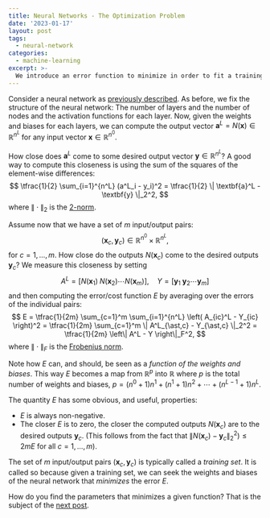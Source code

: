 ```yaml
---
title: Neural Networks - The Optimization Problem
date: '2023-01-17'
layout: post
tags:
  - neural-network
categories:
  - machine-learning
excerpt: >-
  We introduce an error function to minimize in order to fit a training set as best as possible.
---
```

Consider a neural network as [previously described](/blog/2023/01/neural-networks-02-the-model).
As before, we fix the structure of the neural network: The number of layers and the number of
nodes and the activation functions for each layer. Now, given the weights and biases
for each layers, we can compute the output vector
$\textbf{a}^L = N(\textbf{x}) \in \mathbb{R}^{n^L}$ for any input vector
$\textbf{x} \in \mathbb{R}^{n^0}$.

How close does $\textbf{a}^L$ come to some desired output vector $\textbf{y} \in \mathbb{R}^{n^L}$?
A good way to compute this closeness is using the sum of the squares of the element-wise differences:
$$
\tfrac{1}{2} \sum_{i=1}^{n^L} (a^L_i - y_i)^2 = \tfrac{1}{2} \| \textbf{a}^L - \textbf{y} \|_2^2,
$$
where $\|\cdot\|_2$ is the [2-norm](https://en.wikipedia.org/wiki/Lp_space#The_p-norm_in_finite_dimensions).

Assume now that we have a set of $m$ input/output pairs:
$$
(\textbf{x}_c, \textbf{y}_c) \in \mathbb{R}^{n^0} \times \mathbb{R}^{n^L},
$$
for $c=1,\ldots,m$.
How close do the outputs $N(\textbf{x}_c)$ come to the desired outputs $\textbf{y}_c$?
We measure this closeness by setting
$$
A^L = [N(\textbf{x}_1) \; N(\textbf{x}_2) \cdots N(\textbf{x}_m)], \quad
Y = [\textbf{y}_1 \; \textbf{y}_2 \cdots \textbf{y}_m]
$$
and then computing the error/cost function $E$ by averaging over the errors of the individual pairs:
$$
E = \tfrac{1}{2m} \sum_{c=1}^m \sum_{i=1}^{n^L} \left( A_{ic}^L - Y_{ic} \right)^2
= \tfrac{1}{2m} \sum_{c=1}^m \| A^L_{\ast,c} - Y_{\ast,c} \|_2^2
= \tfrac{1}{2m} \left\| A^L - Y \right\|_F^2,
$$
where $\|\cdot\|_F$ is the [Frobenius norm](https://en.wikipedia.org/wiki/Matrix_norm#Frobenius_norm).

Note how $E$ can, and should, be seen as a *function of the weights and biases*. This way $E$ becomes
a map from $\mathbb{R}^p$ into $\mathbb{R}$ where $p$ is the total number of weights and biases,
$p=(n^0+1)n^1 + (n^1+1)n^2 + \cdots + (n^{L-1}+1)n^L$.

The quantity $E$ has some obvious, and useful, properties:
- $E$ is always non-negative.
- The closer $E$ is to zero, the closer the computed outputs $N(\textbf{x}_c)$ are to the desired outputs $\textbf{y}_c$.
  (This follows from the fact that $\| N(\textbf{x}_c) - \textbf{y}_c \|_2^2) \leq 2m E$ for all $c=1,\ldots,m$).

The set of $m$ input/output pairs $(\textbf{x}_c, \textbf{y}_c)$ is typically called
a *training set*. It is called so because given a training set, we can seek the weights and biases of
the neural network that *minimizes* the error $E$.

How do you find the parameters that minimizes a given function? That is the subject of the
[next post](/blog/2023/01/neural-networks-05-gradient-descent).
